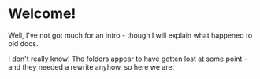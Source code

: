 # Welcome!

Well, I've not got much for an intro - though I will explain what happened to old docs.

I don't really know! The folders appear to have gotten lost at some point - and they needed a rewrite anyhow, so here we are.
